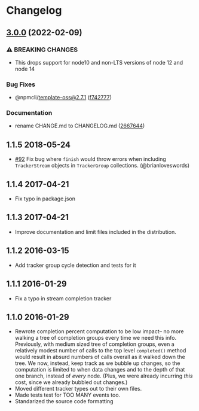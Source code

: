 # Changelog

## [3.0.0](https://www.github.com/npm/are-we-there-yet/compare/v2.0.0...v3.0.0) (2022-02-09)


### ⚠ BREAKING CHANGES

* This drops support for node10 and non-LTS versions of node 12 and node 14

### Bug Fixes

* @npmcli/template-oss@2.7.1 ([f742777](https://www.github.com/npm/are-we-there-yet/commit/f7427775fcf59185b99693d2e5480e1185de8589))


### Documentation

* rename CHANGE.md to CHANGELOG.md ([2667644](https://www.github.com/npm/are-we-there-yet/commit/2667644d37bf9d1d9c25cdf3a133d607f151b8c2))

## 1.1.5 2018-05-24

* [#92](https://github.com/iarna/are-we-there-yet/pull/92) Fix bug where
  `finish` would throw errors when including `TrackerStream` objects in
  `TrackerGroup` collections.  (@brianloveswords)

## 1.1.4 2017-04-21

* Fix typo in package.json

## 1.1.3 2017-04-21

* Improve documentation and limit files included in the distribution.

## 1.1.2 2016-03-15

* Add tracker group cycle detection and tests for it

## 1.1.1 2016-01-29

* Fix a typo in stream completion tracker

## 1.1.0 2016-01-29

* Rewrote completion percent computation to be low impact– no more walking a
  tree of completion groups every time we need this info.  Previously, with
  medium sized tree of completion groups, even a relatively modest number of
  calls to the top level `completed()` method would result in absurd numbers
  of calls overall as it walked down the tree. We now, instead, keep track as
  we bubble up changes, so the computation is limited to when data changes and
  to the depth of that one branch, instead of _every_ node. (Plus, we were already
  incurring _this_ cost, since we already bubbled out changes.)
* Moved different tracker types out to their own files.
* Made tests test for TOO MANY events too.
* Standarized the source code formatting
